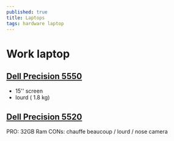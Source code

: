 ```yaml
---
published: true
title: Laptops
tags: hardware laptop
---
```

# Work laptop

## [Dell Precision 5550](https://www.dell.com/en-us/work/shop/dell-laptops-and-notebooks/precision-5550-workstation/spd/precision-15-5550-laptop)
- 15'' screen 
- lourd ( 1.8 kg)

## [Dell Precision 5520](https://www.dell.com/support/kbdoc/fr-fr/000141036/dell-precision-5520-mobile-station-de-travail-guide-visuel)
PRO:  32GB Ram
CONs: chauffe beaucoup / lourd / nose camera

